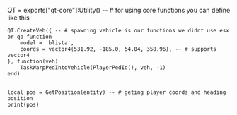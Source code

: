 
QT = exports["qt-core"]:Utility() -- # for using core functions you can define like this 

    QT.CreateVeh({ -- # spawning vehicle is our functions we didnt use esx or qb function
        model = 'blista',
        coords = vector4(531.92, -185.0, 54.04, 358.96), -- # supports vector4
    }, function(veh)
        TaskWarpPedIntoVehicle(PlayerPedId(), veh, -1)
    end)

    
    local pos = GetPosition(entity) -- # geting player coords and heading position
    print(pos)


